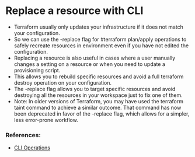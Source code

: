 # Replace a resource with CLI
- Terraform usually only updates your infrastructure if it does not match your configuration.
- So we can use the -replace flag for #terraform plan/apply operations to safely recreate resources in environment even if you have not edited the configuration.
- Replacing a resource is also useful in cases where a user manually changes a setting on a resource or when you need to update a provisioning script.
- This allows you to rebuild specific resources and avoid a full terraform destroy operation on your configuration.
- The -replace flag allows you to target specific resources and avoid destroying all the resources in your workspace just to fix one of them.
- Note: In older versions of Terraform, you may have used the terraform taint command to achieve a similar outcome. That command has now been deprecated in favor of the -replace flag, which allows for a simpler, less error-prone workflow.

### References:
- [CLI Operations](https://learn.hashicorp.com/collections/terraform/cli)